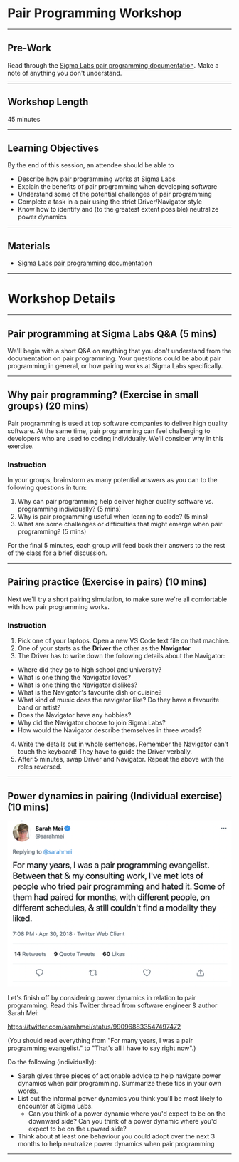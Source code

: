 # Pair Programming Workshop

---

## Pre-Work

Read through the [Sigma Labs pair programming documentation](/pairing.md). Make a note of anything you don't understand.

---

## Workshop Length

45 minutes

---

## Learning Objectives

By the end of this session, an attendee should be able to

- Describe how pair programming works at Sigma Labs
- Explain the benefits of pair programming when developing software
- Understand some of the potential challenges of pair programming
- Complete a task in a pair using the strict Driver/Navigator style
- Know how to identify and (to the greatest extent possible) neutralize power dynamics

---

## Materials

- [Sigma Labs pair programming documentation](/pairing.md)

---

# Workshop Details

---

## Pair programming at Sigma Labs Q&A (5 mins)

We'll begin with a short Q&A on anything that you don't understand from the documentation on pair programming. Your questions could be about pair programming in general, or how pairing works at Sigma Labs specifically.

---

## Why pair programming? (Exercise in small groups) (20 mins)

Pair programming is used at top software companies to deliver high quality software. At the same time, pair programming can feel challenging to developers who are used to coding individually. We'll consider why in this exercise.

### Instruction

In your groups, brainstorm as many potential answers as you can to the following questions in turn:

1. Why can pair programming help deliver higher quality software vs. programming individually? (5 mins)
2. Why is pair programming useful when learning to code? (5 mins)
3. What are some challenges or difficulties that might emerge when pair programming? (5 mins)

For the final 5 minutes, each group will feed back their answers to the rest of the class for a brief discussion.

---

## Pairing practice (Exercise in pairs) (10 mins)

Next we'll try a short pairing simulation, to make sure we're all comfortable with how pair programming works.

### Instruction

1. Pick one of your laptops. Open a new VS Code text file on that machine.
2. One of your starts as the **Driver** the other as the **Navigator**
3. The Driver has to write down the following details about the Navigator:

- Where did they go to high school and university?
- What is one thing the Navigator loves?
- What is one thing the Navigator dislikes?
- What is the Navigator's favourite dish or cuisine?
- What kind of music does the navigator like? Do they have a favourite band or artist?
- Does the Navigator have any hobbies?
- Why did the Navigator choose to join Sigma Labs?
- How would the Navigator describe themselves in three words?

4. Write the details out in whole sentences. Remember the Navigator can't touch the keyboard! They have to guide the Driver verbally.
5. After 5 minutes, swap Driver and Navigator. Repeat the above with the roles reversed.

---

## Power dynamics in pairing (Individual exercise) (10 mins)

<img src="./assets/power_dynamics_tweet.png" width="600">

Let's finish off by considering power dynamics in relation to pair programming. Read this Twitter thread from software engineer & author Sarah Mei:

https://twitter.com/sarahmei/status/990968833547497472

(You should read everything from "For many years, I was a pair programming evangelist." to "That's all I have to say right now".)

Do the following (individually):

- Sarah gives three pieces of actionable advice to help navigate power dynamics when pair programming. Summarize these tips in your own words.
- List out the informal power dynamics you think you'll be most likely to encounter at Sigma Labs.
  - Can you think of a power dynamic where you'd expect to be on the downward side? Can you think of a power dynamic where you'd expect to be on the upward side?
- Think about at least one behaviour you could adopt over the next 3 months to help neutralize power dynamics when pair programming

---
